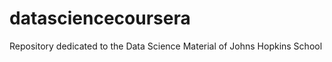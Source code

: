 datasciencecoursera
===================

Repository dedicated to the Data Science Material of Johns Hopkins School

